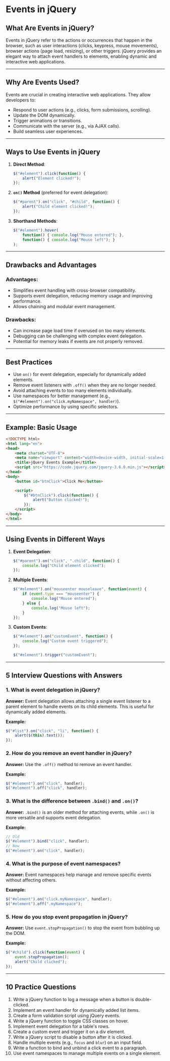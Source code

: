 # Events in jQuery

## What Are Events in jQuery?
Events in jQuery refer to the actions or occurrences that happen in the browser, such as user interactions (clicks, keypress, mouse movements), browser actions (page load, resizing), or other triggers. jQuery provides an elegant way to attach event handlers to elements, enabling dynamic and interactive web applications.

---

## Why Are Events Used?
Events are crucial in creating interactive web applications. They allow developers to:

- Respond to user actions (e.g., clicks, form submissions, scrolling).
- Update the DOM dynamically.
- Trigger animations or transitions.
- Communicate with the server (e.g., via AJAX calls).
- Build seamless user experiences.

---

## Ways to Use Events in jQuery
1. **Direct Method**:
   ```javascript
   $("#element").click(function() {
       alert("Element clicked!");
   });
   ```

2. **`on()` Method** (preferred for event delegation):
   ```javascript
   $("#parent").on("click", "#child", function() {
       alert("Child element clicked!");
   });
   ```

3. **Shorthand Methods**:
   ```javascript
   $("#element").hover(
       function() { console.log("Mouse entered"); },
       function() { console.log("Mouse left"); }
   );
   ```

---

## Drawbacks and Advantages

### Advantages:
- Simplifies event handling with cross-browser compatibility.
- Supports event delegation, reducing memory usage and improving performance.
- Allows chaining and modular event management.

### Drawbacks:
- Can increase page load time if overused on too many elements.
- Debugging can be challenging with complex event delegation.
- Potential for memory leaks if events are not properly removed.

---

## Best Practices
- Use `on()` for event delegation, especially for dynamically added elements.
- Remove event listeners with `.off()` when they are no longer needed.
- Avoid attaching events to too many elements individually.
- Use namespaces for better management (e.g., `$("#element").on("click.myNamespace", handler)`).
- Optimize performance by using specific selectors.

---

## Example: Basic Usage
```html
<!DOCTYPE html>
<html lang="en">
<head>
    <meta charset="UTF-8">
    <meta name="viewport" content="width=device-width, initial-scale=1.0">
    <title>jQuery Events Example</title>
    <script src="https://code.jquery.com/jquery-3.6.0.min.js"></script>
</head>
<body>
    <button id="btnClick">Click Me</button>

    <script>
        $("#btnClick").click(function() {
            alert("Button clicked!");
        });
    </script>
</body>
</html>
```

---

## Using Events in Different Ways
1. **Event Delegation**:
   ```javascript
   $("#parent").on("click", ".child", function() {
       console.log("Child element clicked");
   });
   ```

2. **Multiple Events**:
   ```javascript
   $("#element").on("mouseenter mouseleave", function(event) {
       if (event.type === "mouseenter") {
           console.log("Mouse entered");
       } else {
           console.log("Mouse left");
       }
   });
   ```

3. **Custom Events**:
   ```javascript
   $("#element").on("customEvent", function() {
       console.log("Custom event triggered");
   });

   $("#element").trigger("customEvent");
   ```

---

## 5 Interview Questions with Answers

### 1. **What is event delegation in jQuery?**
**Answer:** Event delegation allows attaching a single event listener to a parent element to handle events on its child elements. This is useful for dynamically added elements.

**Example:**
```javascript
$("#list").on("click", "li", function() {
    alert($(this).text());
});
```

### 2. **How do you remove an event handler in jQuery?**
**Answer:** Use the `.off()` method to remove an event handler.

**Example:**
```javascript
$("#element").on("click", handler);
$("#element").off("click", handler);
```

### 3. **What is the difference between `.bind()` and `.on()`?**
**Answer:** `.bind()` is an older method for attaching events, while `.on()` is more versatile and supports event delegation. 

**Example:**
```javascript
// Old
$("#element").bind("click", handler);
// New
$("#element").on("click", handler);
```

### 4. **What is the purpose of event namespaces?**
**Answer:** Event namespaces help manage and remove specific events without affecting others.

**Example:**
```javascript
$("#element").on("click.myNamespace", handler);
$("#element").off(".myNamespace");
```

### 5. **How do you stop event propagation in jQuery?**
**Answer:** Use `event.stopPropagation()` to stop the event from bubbling up the DOM.

**Example:**
```javascript
$("#child").click(function(event) {
    event.stopPropagation();
    alert("Child clicked");
});
```

---

## 10 Practice Questions
1. Write a jQuery function to log a message when a button is double-clicked.
2. Implement an event handler for dynamically added list items.
3. Create a form validation script using jQuery events.
4. Write a jQuery function to toggle CSS classes on hover.
5. Implement event delegation for a table's rows.
6. Create a custom event and trigger it on a div element.
7. Write a jQuery script to disable a button after it is clicked.
8. Handle multiple events (e.g., `focus` and `blur`) on an input field.
9. Write a function to bind and unbind a click event to a paragraph.
10. Use event namespaces to manage multiple events on a single element.

